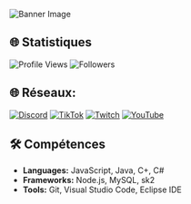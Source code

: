 ![Banner Image](banner.png)

## 🌐 Statistiques
![Profile Views](https://komarev.com/ghpvc/?username=naileclevrai&style=flat-square)
![Followers](https://img.shields.io/github/followers/naileclevrai?style=social)

## 🌐 Réseaux:
[![Discord](https://img.shields.io/badge/Discord-7289DA?style=flat-square&logo=discord&logoColor=white)](https://discord.gg/streamlineagency)
[![TikTok](https://img.shields.io/badge/TikTok-000000?style=flat-square&logo=tiktok&logoColor=white)](https://tiktok.com/@streamline_nailec)
[![Twitch](https://img.shields.io/badge/Twitch-9146FF?style=flat-square&logo=twitch&logoColor=white)](https://twitch.tv/nailecbs)
[![YouTube](https://img.shields.io/badge/YouTube-FF0000?style=flat-square&logo=youtube&logoColor=white)](https://youtube.com/@naileclevrai)

## 🛠 Compétences

- **Languages:** JavaScript, Java, C+, C#
- **Frameworks:** Node.js, MySQL, sk2
- **Tools:** Git, Visual Studio Code, Eclipse IDE
